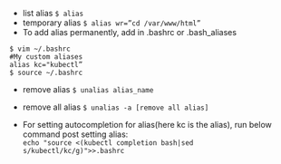 * list alias ```$ alias```  </br>
* temporary alias ```$ alias wr=”cd /var/www/html”``` </br>
* To add alias permanently, add in .bashrc or .bash_aliases </br>
```
$ vim ~/.bashrc
#My custom aliases
alias kc="kubectl”
$ source ~/.bashrc
```
* remove alias ```$ unalias alias_name```</br>
* remove all alias ```$ unalias -a [remove all alias]```

* For setting autocompletion for alias(here kc is the alias), run below command post setting alias:</br>
```echo "source <(kubectl completion bash|sed s/kubectl/kc/g)">>.bashrc```
